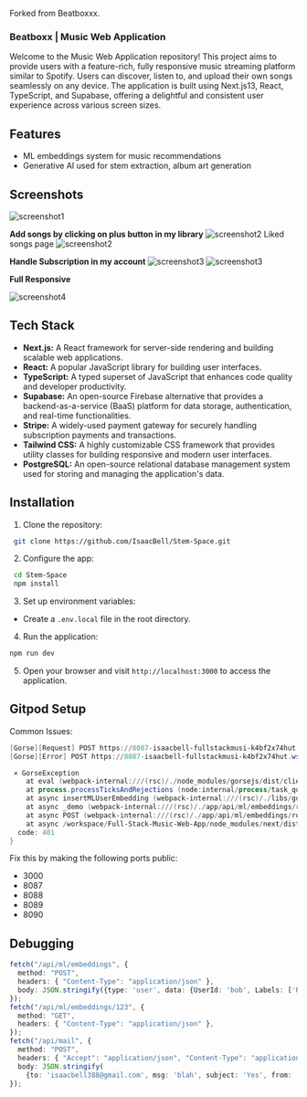 Forked from Beatboxxx.

### Beatboxx | Music Web Application

Welcome to the Music Web Application repository! This project aims to provide users with a feature-rich, fully responsive music streaming platform similar to Spotify. Users can discover, listen to, and upload their own songs seamlessly on any device. The application is built using Next.js13, React, TypeScript, and Supabase, offering a delightful and consistent user experience across various screen sizes.


## Features

- ML embeddings system for music recommendations
- Generative AI used for stem extraction, album art generation


## Screenshots
![screenshot1](screenshot.PNG)

 **Add songs by clicking on plus button in my library** 
![screenshot2](screenshot1.PNG)
Liked songs page
![screenshot2](screenshot2.PNG)

**Handle Subscription in my account**
![screenshot3](screenshot5.PNG)
![screenshot3](screenshot3.PNG)

**Full Responsive**

![screenshot4](screenshot4.PNG)


## Tech Stack

- **Next.js:** A React framework for server-side rendering and building scalable web applications.
- **React:** A popular JavaScript library for building user interfaces.
- **TypeScript:** A typed superset of JavaScript that enhances code quality and developer productivity.
- **Supabase:** An open-source Firebase alternative that provides a backend-as-a-service (BaaS) platform for data storage, authentication, and real-time functionalities.
- **Stripe:** A widely-used payment gateway for securely handling subscription payments and transactions.
- **Tailwind CSS:** A highly customizable CSS framework that provides utility classes for building responsive and modern user interfaces.
- **PostgreSQL:** An open-source relational database management system used for storing and managing the application's data.

## Installation

 1. Clone the repository:

 ```bash
  git clone https://github.com/IsaacBell/Stem-Space.git
 ```
2. Configure the app:    
```bash
 cd Stem-Space
 npm install
```
3. Set up environment variables:  

 - Create a `.env.local` file in the root directory.

4. Run the application:
```bash
npm run dev
```
5. Open your browser and visit `http://localhost:3000` to access the application.

## Gitpod Setup

Common Issues:

```powershell
[Gorse][Request] POST https://8087-isaacbell-fullstackmusi-k4bf2x74hut.ws-us107.gitpod.io/user {"X-API-Key":"test"} {"UserId":"bob","Labels":["Rap","Techno"]}
[Gorse][Error] POST https://8087-isaacbell-fullstackmusi-k4bf2x74hut.ws-us107.gitpod.io/user 401:Unauthorized {}

 ⨯ GorseException
    at eval (webpack-internal:///(rsc)/./node_modules/gorsejs/dist/client.js:35:23)
    at process.processTicksAndRejections (node:internal/process/task_queues:95:5)
    at async insertMLUserEmbedding (webpack-internal:///(rsc)/./libs/gorseClient.ts:20:45)
    at async _demo (webpack-internal:///(rsc)/./app/api/ml/embeddings/route.ts:12:15)
    at async POST (webpack-internal:///(rsc)/./app/api/ml/embeddings/route.ts:45:5)
    at async /workspace/Full-Stack-Music-Web-App/node_modules/next/dist/compiled/next-server/app-route.runtime.dev.js:6:62609 {
  code: 401
}
```

Fix this by making the following ports public:

- 3000
- 8087
- 8088
- 8089
- 8090

## Debugging

```typescript
fetch("/api/ml/embeddings", {
  method: "POST",
  headers: { "Content-Type": "application/json" },
  body: JSON.stringify({type: 'user', data: {UserId: 'bob', Labels: ['Rap', 'Techno']} }),
});
fetch("/api/ml/embeddings/123", {
  method: "GET",
  headers: { "Content-Type": "application/json" },
});
fetch("/api/mail", {
  method: "POST",
  headers: { "Accept": "application/json", "Content-Type": "application/json" },
  body: JSON.stringify(
    {to: 'isaacbell388@gmail.com', msg: 'blah', subject: 'Yes', from: 'blah@thesoapstone.net'}),
});
```